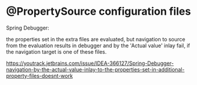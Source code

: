 # @PropertySource configuration files

Spring Debugger:

the properties set in the extra files are evaluated, but navigation to source from the evaluation results in debugger
and by the 'Actual value' inlay fail, if the navigation target is one of these files.

https://youtrack.jetbrains.com/issue/IDEA-366127/Spring-Debugger-navigation-by-the-actual-value-inlay-to-the-properties-set-in-additional-property-files-doesnt-work
